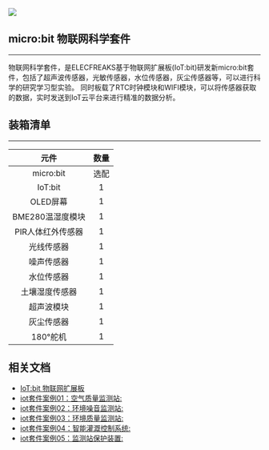 ![](https://i.imgur.com/DbcyXDL.jpg)
## micro:bit 物联网科学套件
---

物联网科学套件，是ELECFREAKS基于物联网扩展板(IoT:bit)研发新micro:bit套件，包括了超声波传感器，光敏传感器，水位传感器，灰尘传感器等，可以进行科学的研究学习型实验。
同时板载了RTC时钟模块和WIFI模块，可以将传感器获取的数据，实时发送到IoT云平台来进行精准的数据分析。
## 装箱清单 ##
---

|元件|数量|
|:-:|:-:|
|micro:bit|选配|
|IoT:bit|1|
|OLED屏幕|1|
|BME280温湿度模块|1|
|PIR人体红外传感器|1|
|光线传感器|1|
|噪声传感器|1|
|水位传感器|1|
|土壤湿度传感器|1|
|超声波模块|1|
|灰尘传感器|1|
|180°舵机|1|

## 相关文档
- [IoT:bit 物联网扩展板](/iot_bit/)
- [iot套件案例01：空气质量监测站:](/IOT_bit_case01/)
- [iot套件案例02：环境噪音监测站:](/IOT_bit_case02/)
- [iot套件案例03：环境质量监测站:](/IOT_bit_case03/)
- [iot套件案例04：智能灌溉控制系统:](/IOT_bit_case04/)
- [iot套件案例05：监测站保护装置:](/IOT_bit_case05/)

